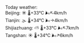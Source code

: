 Today weather:  
Beijing: ☀️   🌡️+33°C 🌬️↖4km/h  
Tianjin: 🌫  🌡️+34°C 🌬️→4km/h  
Shijiazhuang: ⛅️  🌡️+33°C 🌬️↖7km/h  
Tangshan: ☀️   🌡️+34°C 🌬️↗6km/h  
